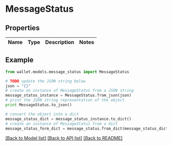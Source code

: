 # MessageStatus


## Properties

Name | Type | Description | Notes
------------ | ------------- | ------------- | -------------

## Example

```python
from wallet.models.message_status import MessageStatus

# TODO update the JSON string below
json = "{}"
# create an instance of MessageStatus from a JSON string
message_status_instance = MessageStatus.from_json(json)
# print the JSON string representation of the object
print MessageStatus.to_json()

# convert the object into a dict
message_status_dict = message_status_instance.to_dict()
# create an instance of MessageStatus from a dict
message_status_form_dict = message_status.from_dict(message_status_dict)
```
[[Back to Model list]](../README.md#documentation-for-models) [[Back to API list]](../README.md#documentation-for-api-endpoints) [[Back to README]](../README.md)



